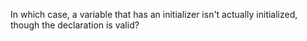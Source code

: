 In which case, a variable that has an initializer isn't actually initialized, though the declaration is valid?
